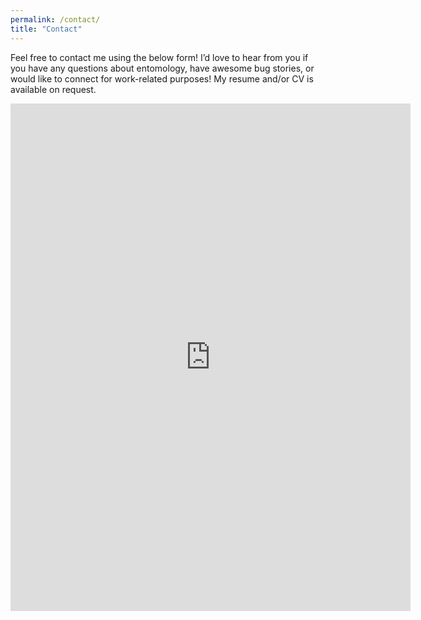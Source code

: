 ```yaml
---
permalink: /contact/
title: "Contact"
---
```

Feel free to contact me using the below form! I’d love to hear from you if you have any questions about entomology, have awesome bug stories, or would like to connect for work-related purposes! My resume and/or CV is available on request.

<iframe src="https://docs.google.com/forms/d/e/1FAIpQLSdPT9XcbMyi6iPaNb5TmvvaLTFUaXPpxwANLzV-rGZJnVgl4Q/viewform?embedded=true" width="640" height="812" frameborder="0" marginheight="0" marginwidth="0">Loading…</iframe>
